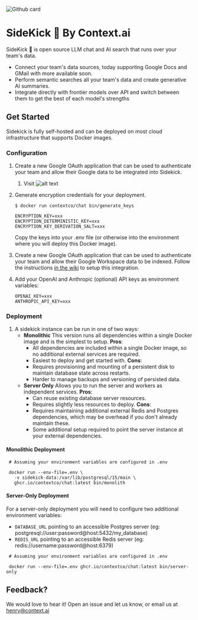 ![Github card](https://github.com/user-attachments/assets/50fc3276-d641-4931-b12a-e303cabf31ba)

# SideKick 🥾 By Context.ai
SideKick 🥾 is open source LLM chat and AI search that runs over your team's data.

- Connect your team's data sources, today supporting Google Docs and GMail with more available soon.
- Perform semantic searches all your team's data and create generative AI summaries.
- Integrate directly with frontier models over API and switch between them to get the best of each model's strengths 

## Get Started

Sidekick is fully self-hosted and can be deployed on most cloud infrastructure that supports Docker images.

### Configuration

1. Create a new Google OAuth application that can be used to authenticate your team and allow their Google data to be integrated into Sidekick.
    1. Visit ![alt text](image.png)

1. Generate encryption credentials for your deployment.

    ```
    $ docker run contextco/chat bin/generate_keys

    ENCRYPTION_KEY=xxx
    ENCRYPTION_DETERMINISTIC_KEY=xxx
    ENCRYPTION_KEY_DERIVATION_SALT=xxx
    ```

    Copy the keys into your .env file (or otherwise into the environment where you will deploy this Docker image).


1. Create a new Google OAuth application that can be used to authenticate your team and allow their Google Workspace data to be indexed. Follow the instructions [in the wiki](https://github.com/contextco/chat/wiki/Setup-Google-OAuth) to setup this integration.

1. Add your OpenAI and Anthropic (optional) API keys as environment variables:

   ```
   OPENAI_KEY=xxx
   ANTHROPIC_API_KEY=xxx
   ```

### Deployment

1. A sidekick instance can be run in one of two ways:
    - **Monolithic** This version runs all dependencies within a single Docker image and is the simplest to setup.
        **Pros**:
        - All dependencies are included within a single Docker image, so no additional external services are required.
        - Easiest to deploy and get started with.
        **Cons**:
        - Requires provisioning and mounting of a persistent disk to maintain database state across restarts.
        - Harder to manage backups and versioning of persisted data.
    - **Server Only** Allows you to run the server and workers as independent services.
        **Pros**:
        - Can reuse existing database server resources.
        - Requires slightly less resources to deploy.
        **Cons**:
        - Requires maintaining additional external Redis and Postgres dependencies, which may be overhead if you don't already maintain these.
        - Some additional setup required to point the server instance at your external dependencies.

#### Monolithic Deployment

```
 # Assuming your environment variables are configured in .env

 docker run --env-file=.env \
   -v sidekick-data:/var/lib/postgresql/15/main \
   ghcr.io/contextco/chat:latest bin/monolith
```

#### Server-Only Deployment

For a server-only deployment you will need to configure two additional environment variables:
- `DATABASE_URL` pointing to an accessible Postgres server (eg: postgresql://user:password@host:5432/my_database)
- `REDIS_URL` pointing to an accessible Redis server (eg: redis://username:password@host:6379)

```
 # Assuming your environment variables are configured in .env

 docker run --env-file=.env ghcr.io/contextco/chat:latest bin/server-only
```


## Feedback?
We would love to hear it! Open an issue and let us know, or email us at henry@context.ai
